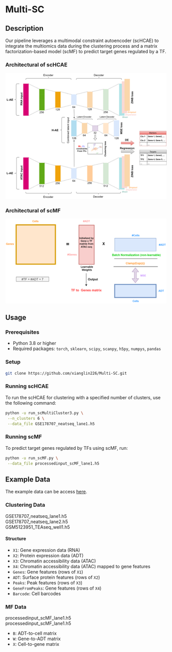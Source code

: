 # Multi-SC

## Description
Our pipeline leverages a multimodal constraint autoencoder (scHCAE) to integrate the multiomics data during the clustering process and a matrix factorization-based model (scMF) to predict target genes regulated by a TF.

### Architectural of scHCAE
![Architectural of scHCAE](./images/Architecture_scHCAE.png)
### Architectural of scMF
![Architectural of scMF](./images/Architecture_scMF.png)

## Usage
### Prerequisites
- Python 3.8 or higher
- Required packages: `torch`, `sklearn`, `scipy`, `scanpy`, `h5py`, `numpys`, `pandas`

### Setup
```bash
git clone https://github.com/xianglin226/Multi-SC.git
```

### Running scHCAE
To run the scHCAE for clustering with a specified number of clusters, use the following command:
```bash
python -u run_scMultiCluster3.py \
 --n_clusters 6 \
 --data_file GSE178707_neatseq_lane1.h5
```

### Running scMF
To predict target genes regulated by TFs using scMF, run:
```bash
python -u run_scMF.py \
 --data_file processedinput_scMF_lane1.h5
```

## Example Data
The example data can be access [here](https://drive.google.com/drive/folders/1Sq0w03-tFc-fcv-Y1i9XmL4TIxkoLCKq?usp=share_link).  

### Clustering Data
GSE178707_neatseq_lane1.h5\
GSE178707_neatseq_lane2.h5\
GSM5123951_TEAseq_well1.h5

#### Structure
  - `X1`: Gene expression data (RNA)
  - `X2`: Protein expression data (ADT)
  - `X3`: Chromatin accessibility data (ATAC)
  - `X4`: Chromatin accessibility data (ATAC) mapped to gene features
  - `Genes`: Gene features (rows of `X1`)
  - `ADT`: Surface protein features (rows of `X2`)
  - `Peaks`: Peak features (rows of `X3`)
  - `GeneFromPeaks`: Gene features (rows of `X4`)
  - `Barcode`: Cell barcodes

### MF Data
processedinput_scMF_lane1.h5\
processedinput_scMF_lane1.h5
  - `B`: ADT-to-cell matrix
  - `W`: Gene-to-ADT matrix
  - `X`: Cell-to-gene matrix
